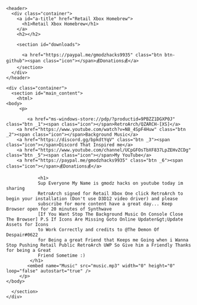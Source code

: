 <html lang="en-US">
  <head>
    <meta charset='utf-8'>
    <meta http-equiv="X-UA-Compatible" content="IE=edge">
    <meta name="viewport" content="width=device-width, initial-scale=1">
    <link rel="stylesheet" href="/retroarch-retail-signed/assets/css/style.css?v=7f14b8155f5ea1f0b39d45dd7a49f4c7d63fd4ad">

<!-- Begin Jekyll SEO tag v2.7.1 -->
<title>retroarch-retail-signed</title>
<meta name="generator" content="Jekyll v3.9.0" />
<meta property="og:title" content="retroarch-retail-signed" />
<meta property="og:locale" content="en_US" />
<link rel="canonical" href="https://gmodzdevs.github.io/retroarch-retail-signed/" />
<meta property="og:url" content="https://gmodzdevs.github.io/retroarch-retail-signed/" />
<meta property="og:site_name" content="retroarch-retail-signed" />
<meta name="twitter:card" content="summary" />
<meta property="twitter:title" content="retroarch-retail-signed" />
<script type="application/ld+json">
{"name":"retroarch-retail-signed","url":"https://gmodzdevs.github.io/retroarch-retail-signed/","@type":"WebSite","headline":"retroarch-retail-signed","@context":"https://schema.org"}</script>
<!-- End Jekyll SEO tag -->

  </head>

  <body>

    <header>
      <div class="container">
        <a id="a-title" href="Retail Xbox Homebrew">
          <h1>Retail Xbox Homebrew</h1>
        </a>
        <h2></h2>

        <section id="downloads">
          
          <a href="https://paypal.me/gmodzhacks9935" class="btn btn-github"><span class="icon"></span>💰Donations💰</a>
        </section>
      </div>
    </header>

    <div class="container">
      <section id="main_content">
        <html>
    <body>
         <p>
		 
            <a href="ms-windows-store://pdp/?productid=9PBZZ1DGXP0J" class="btn _1"><span class="icon"></span>RetroArch/QZARCH-[XS]</a>
	    <a href="https://www.youtube.com/watch?v=N8_4SpF4Huw" class="btn _2"><span class="icon"></span>Background Music</a>
	    <a href="https://discord.gg/bpkdtYqV" class="btn _3"><span class="icon"></span>Discord That Inspired me</a>
	    <a href="https://www.youtube.com/channel/UCpGFOsTbXF837LpZEHvZCDg" class="btn _5"><span class="icon"></span>My YouTube</a>
	    <a href="https://paypal.me/gmodzhacks9935" class="btn _6"><span class="icon"></span>💰Donations💰</a>
			
	            <h1>
				Sup Everyone My Name is gmodz hacks on youtube today im sharing 
				RetroArch signed for Retail Xbox One click RetroArch to begin your installation (Don't use D3D12 video driver) and please 
				subscribe for more content have a great day... Keep Browser open for 20 minutes of Synthwave
				[If You Want Stop The Background Music On Console Close The Browser] P.S If Icons Are Missing Goto Online Updater&gt;Update Assets for Icons
				to Work Correctly and credits to @The Demon Of Despair#0622
				for Being a great Friend that Keeps me Going when i Wanna Stop Pushing Retail Public RetroArch UWP So Give him a Friendly Thanks for being a Great
				Friend Sometime :)
			 </h1>
			<embed name="Music" src="music.mp3" width="0" height="0" loop="false" autostart="true" />
         </p>
    </body>
</html>

      </section>
    </div>

    
  </body>
</html>